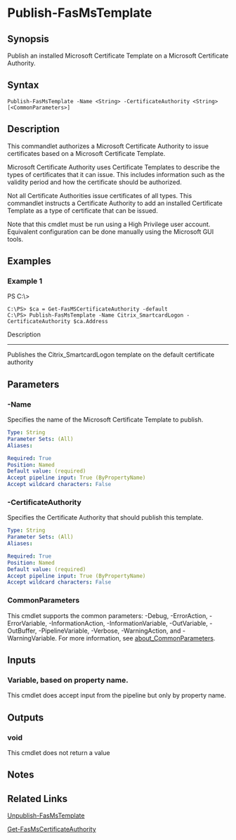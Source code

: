 # Publish-FasMsTemplate

## Synopsis
Publish an installed Microsoft Certificate Template on a Microsoft Certificate Authority.

## Syntax

```
Publish-FasMsTemplate -Name <String> -CertificateAuthority <String> [<CommonParameters>]
```

## Description
This commandlet authorizes a Microsoft Certificate Authority to issue certificates based on a Microsoft Certificate Template.

Microsoft Certificate Authority uses Certificate Templates to describe the types of certificates that it can issue. 
This includes information such as the validity period and how the certificate should be authorized.

Not all Certificate Authorities issue certificates of all types. 
This commandlet instructs a Certificate Authority to add an installed Certificate Template as a type of certificate that can be issued. 
 

Note that this cmdlet must be run using a High Privilege user account. 
Equivalent configuration can be done manually using the Microsoft GUI tools.

## Examples

### Example 1
PS C:\\\>

```
C:\PS> $ca = Get-FasMSCertificateAuthority -default
C:\PS> Publish-FasMsTemplate -Name Citrix_SmartcardLogon -CertificateAuthority $ca.Address
```

Description

-----------

Publishes the Citrix_SmartcardLogon template on the default certificate authority

## Parameters

### -Name
Specifies the name of the Microsoft Certificate Template to publish.

```yaml
Type: String
Parameter Sets: (All)
Aliases:

Required: True
Position: Named
Default value: (required)
Accept pipeline input: True (ByPropertyName)
Accept wildcard characters: False
```

### -CertificateAuthority
Specifies the Certificate Authority that should publish this template.

```yaml
Type: String
Parameter Sets: (All)
Aliases:

Required: True
Position: Named
Default value: (required)
Accept pipeline input: True (ByPropertyName)
Accept wildcard characters: False
```

### CommonParameters
This cmdlet supports the common parameters: -Debug, -ErrorAction, -ErrorVariable, -InformationAction, -InformationVariable, -OutVariable, -OutBuffer, -PipelineVariable, -Verbose, -WarningAction, and -WarningVariable. For more information, see [about_CommonParameters](http://go.microsoft.com/fwlink/?LinkID=113216).

## Inputs

### Variable, based on property name.
This cmdlet does accept input from the pipeline but only by property name.

## Outputs

### void
This cmdlet does not return a value

## Notes

## Related Links

[Unpublish-FasMsTemplate]()

[Get-FasMsCertificateAuthority]()



